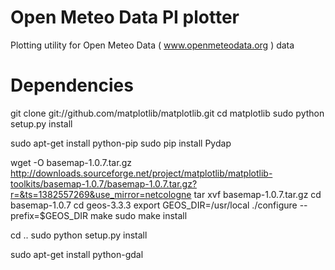 Open Meteo Data PI plotter
=========

Plotting utility for Open Meteo Data ( www.openmeteodata.org ) data

Dependencies
=========

git clone git://github.com/matplotlib/matplotlib.git
cd matplotlib
sudo python setup.py install

sudo apt-get install python-pip
sudo pip install Pydap

wget -O basemap-1.0.7.tar.gz http://downloads.sourceforge.net/project/matplotlib/matplotlib-toolkits/basemap-1.0.7/basemap-1.0.7.tar.gz?r=&ts=1382557269&use_mirror=netcologne
tar xvf basemap-1.0.7.tar.gz
cd basemap-1.0.7
cd geos-3.3.3
export GEOS_DIR=/usr/local
./configure --prefix=$GEOS_DIR
make 
sudo make install

cd ..
sudo python setup.py install

sudo apt-get install  python-gdal